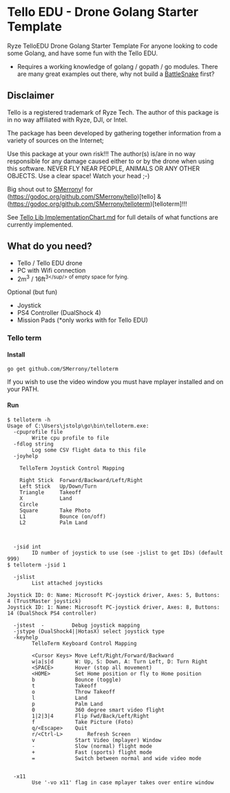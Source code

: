 # Tello EDU - Drone Golang Starter Template

Ryze TelloEDU Drone Golang Starter Template
For anyone looking to code some Golang, and have some fun with the Tello EDU.

* Requires a working knowledge of golang / gopath / go modules.
There are many great examples out there, why not build a [BattleSnake](https://docs.battlesnake.com/guides/getting-started) first?

## Disclaimer

Tello is a registered trademark of Ryze Tech.  The author of this package is in no way affiliated with Ryze, DJI, or Intel.  

The package has been developed by gathering together information from a variety of sources on the Internet;

Use this package at your own risk!!!  The author(s) is/are in no way responsible for any damage caused either to or by the drone when using this software.
NEVER FLY NEAR PEOPLE, ANIMALS OR ANY OTHER OBJECTS. Use a clear space! Watch your head ;-)

Big shout out to [SMerrony](https://godoc.org/github.com/SMerrony)! for (https://godoc.org/github.com/SMerrony/tello)[tello] & (https://godoc.org/github.com/SMerrony/telloterm)[telloterm]!!!

See [Tello Lib ImplementationChart.md](https://github.com/SMerrony/tello/blob/master/ImplementationChart.md) for full details of what functions are currently implemented.

## What do you need?

- Tello / Tello EDU drone
- PC with Wifi connection
- 2m<sup>3</sup> / 16ft<sup>3</sup/> of empty space for fying.

Optional (but fun)
- Joystick 
- PS4 Controller (DualShock 4)
- Mission Pads (*only works with for Tello EDU)


### Tello term

#### Install
```
go get github.com/SMerrony/telloterm
```
If you wish to use the video window you must have mplayer installed and on your PATH.

#### Run

```
$ telloterm -h
Usage of C:\Users\jstolp\go\bin\telloterm.exe:
  -cpuprofile file
        Write cpu profile to file
  -fdlog string
        Log some CSV flight data to this file
  -joyhelp

    TelloTerm Joystick Control Mapping

    Right Stick  Forward/Backward/Left/Right
    Left Stick   Up/Down/Turn
    Triangle     Takeoff
    X            Land
    Circle
    Square       Take Photo
    L1           Bounce (on/off)
    L2           Palm Land



  -jsid int
        ID number of joystick to use (see -jslist to get IDs) (default 999)
$ telloterm -jsid 1

  -jslist
        List attached joysticks

Joystick ID: 0: Name: Microsoft PC-joystick driver, Axes: 5, Buttons: 4 (TrustMaster joystick)
Joystick ID: 1: Name: Microsoft PC-joystick driver, Axes: 8, Buttons: 14 (DualShock PS4 controller)

  -jstest  -         Debug joystick mapping
  -jstype (DualShock4||HotasX) select joystick type
  -keyhelp
        TelloTerm Keyboard Control Mapping

        <Cursor Keys> Move Left/Right/Forward/Backward
        w|a|s|d       W: Up, S: Down, A: Turn Left, D: Turn Right
        <SPACE>       Hover (stop all movement)
        <HOME>        Set Home position or fly to Home position
        b             Bounce (toggle)
        t             Takeoff
        o             Throw Takeoff
        l             Land
        p             Palm Land
        0             360 degree smart video flight
        1|2|3|4       Flip Fwd/Back/Left/Right
        f             Take Picture (Foto)
        q/<Escape>    Quit
        r/<Ctrl-L>        Refresh Screen
        v             Start Video (mplayer) Window
        -             Slow (normal) flight mode
        +             Fast (sports) flight mode
        =             Switch between normal and wide video mode


  -x11
        Use '-vo x11' flag in case mplayer takes over entire window

```
